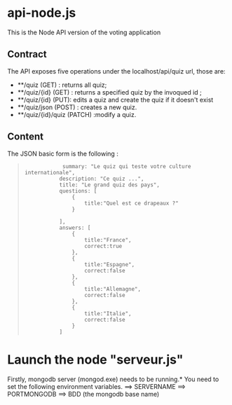 # api-node.js

This is the Node API version of the voting application

## Contract

The API exposes five operations under the localhost/api/quiz url, those are:

- **/quiz (GET) : returns all quiz;
- **/quiz/{id} (GET) : returns a specified quiz by the invoqued id ;
- **/quiz/{id} (PUT): edits a quiz and create the quiz if it doesn't exist
- **/quiz/json (POST) : creates a new quiz.
- **/quiz/{id}/quiz (PATCH) :modify a quiz.

## Content

The JSON basic form is the following :
>				  summary: "Le quiz qui teste votre culture internationale",
>                description: "Ce quiz ...",
>                title: "Le grand quiz des pays",
>                questions: [
>                    { 
>                        title:"Quel est ce drapeaux ?"
>                    }
>                    
>                ],
>                answers: [
>                    {
>                        title:"France",
>                        correct:true
>                    },
>                    {
>                        title:"Espagne",
>                        correct:false
>                    },
>                    {
>                        title:"Allemagne",
>                        correct:false
>                    },
>                    {
>                        title:"Italie",
>                        correct:false
>                    }
>                ]

# Launch the node "serveur.js"

Firstly, mongodb server (mongod.exe) needs to be running.*
You need to set the following environment variables. 
==> SERVERNAME 
==> PORTMONGODB
==> BDD (the mongodb base name)

